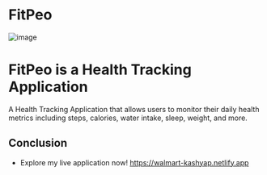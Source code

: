 # FitPeo

![image](https://github.com/user-attachments/assets/b96e07d9-ef3d-498d-90c5-178c969b3113)

<h1>FitPeo is a Health Tracking Application</h1>

A Health Tracking Application that allows users to monitor their daily health metrics including steps, calories, water intake, sleep, weight, and more.

<h2>Conclusion</h2>

- Explore my live application now! https://walmart-kashyap.netlify.app
